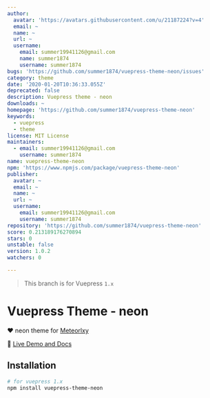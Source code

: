 ```yaml
---
author:
  avatar: 'https://avatars.githubusercontent.com/u/21187224?v=4'
  email: ~
  name: ~
  url: ~
  username:
    email: summer19941126@gmail.com
    name: summer1874
    username: summer1874
bugs: 'https://github.com/summer1874/vuepress-theme-neon/issues'
category: theme
date: '2020-01-20T10:36:33.055Z'
deprecated: false
description: Vuepress theme - neon
downloads: ~
homepage: 'https://github.com/summer1874/vuepress-theme-neon'
keywords:
  - vuepress
  - theme
license: MIT License
maintainers:
  - email: summer19941126@gmail.com
    username: summer1874
name: vuepress-theme-neon
npm: 'https://www.npmjs.com/package/vuepress-theme-neon'
publisher:
  avatar: ~
  email: ~
  name: ~
  url: ~
  username:
    email: summer19941126@gmail.com
    username: summer1874
repository: 'https://github.com/summer1874/vuepress-theme-neon'
score: 0.213189176270894
stars: 0
unstable: false
version: 1.0.2
watchers: 0

---
```


> This branch is for Vuepress `1.x`


# Vuepress Theme - neon

:heart: neon theme for [Meteorlxy](https://vuepress-theme-meteorlxy.meteorlxy.cn/)

:book: [Live Demo and Docs](https://summery1874.site/)

## Installation

```sh
# for vuepress 1.x
npm install vuepress-theme-neon
```
